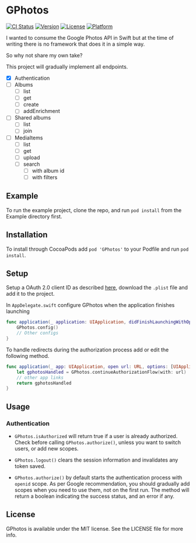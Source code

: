 # GPhotos

[![CI Status](https://img.shields.io/travis/deivitaka/GPhotos.svg?style=flat)](https://travis-ci.org/deivitaka/GPhotos)
[![Version](https://img.shields.io/cocoapods/v/GPhotos.svg?style=flat)](https://cocoapods.org/pods/GPhotos)
[![License](https://img.shields.io/cocoapods/l/GPhotos.svg?style=flat)](https://cocoapods.org/pods/GPhotos)
[![Platform](https://img.shields.io/cocoapods/p/GPhotos.svg?style=flat)](https://cocoapods.org/pods/GPhotos)

I wanted to consume the Google Photos API in Swift but at the time of writing there is no framework that does it in a simple way.

So why not share my own take?

This project will gradually implement all endpoints.

- [x] Authentication
- [ ] Albums
    - [ ] list
    - [ ] get
    - [ ] create
    - [ ] addEnrichment
- [ ] Shared albums
    - [ ] list
    - [ ] join
- [ ] MediaItems
    - [ ] list
    - [ ] get
    - [ ] upload
    - [ ] search
        - [ ] with album id
        - [ ] with filters

## Example

To run the example project, clone the repo, and run `pod install` from the Example directory first.

## Installation

To install through CocoaPods add `pod 'GPhotos'` to your Podfile and run `pod install`.

## Setup

Setup a OAuth 2.0 client ID as described [here](https://support.google.com/cloud/answer/6158849?hl=en&ref_topic=3473162#), download the `.plist` file and add it to the project.

In `AppDelegate.swift` configure GPhotos when the application finishes launching

```swift
func application(_ application: UIApplication, didFinishLaunchingWithOptions launchOptions: [UIApplication.LaunchOptionsKey: Any]?) -> Bool {
    GPhotos.config()
    // Other configs
}
```

To handle redirects during the authorization process add or edit the following method.

```swift
func application(_ app: UIApplication, open url: URL, options: [UIApplication.OpenURLOptionsKey : Any] = [:]) -> Bool {
    let gphotosHandled = GPhotos.continueAuthorizationFlow(with: url)
    // other app links
    return gphotosHandled
}
```

## Usage

### Authentication

- `GPhotos.isAuthorized` will return true if a user is already authorized. Check before calling `GPhotos.authorize()`, unless you want to switch users, or add new scopes.

- `GPhotos.logout()` clears the session information and invalidates any token saved.

- `GPhotos.authorize()` by default starts the authentication process with `openid` scope. As per Google recommendation, you should gradually add scopes when you need to use them, not on the first run. The method will return a boolean indicating the success status, and an error if any.

## License

GPhotos is available under the MIT license. See the LICENSE file for more info.
